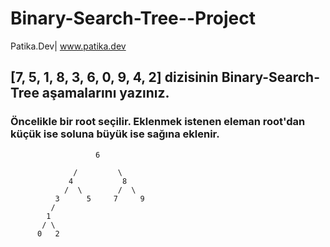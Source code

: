 # Binary-Search-Tree--Project
Patika.Dev| www.patika.dev

## [7, 5, 1, 8, 3, 6, 0, 9, 4, 2] dizisinin Binary-Search-Tree aşamalarını yazınız.
### Öncelikle bir root seçilir. Eklenmek istenen eleman root'dan küçük ise soluna büyük ise sağına eklenir.
                       6
                       
                  /         \
                 4           8
                /  \        /  \
              3      5     7     9
             /
            1   
           / \
          0   2
